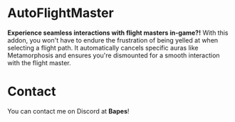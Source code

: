 # AutoFlightMaster
**Experience seamless interactions with flight masters in-game?!**
With this addon, you won't have to endure the frustration of being yelled at when selecting a flight path.
It automatically cancels specific auras like Metamorphosis and ensures you're dismounted for a smooth interaction with the flight master.

# Contact
You can contact me on Discord at **Bapes**!